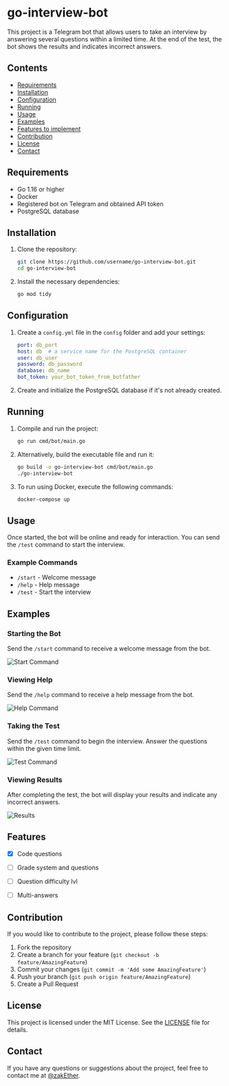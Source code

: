 # go-interview-bot

This project is a Telegram bot that allows users to take an interview by answering several questions within a limited time. At the end of the test, the bot shows the results and indicates incorrect answers.

## Contents

- [Requirements](#requirements)
- [Installation](#installation)
- [Configuration](#configuration)
- [Running](#running)
- [Usage](#usage)
- [Examples](#examples)
- [Features to implement](#features)
- [Contribution](#contribution)
- [License](#license)
- [Contact](#contact)

## Requirements

- Go 1.16 or higher
- Docker
- Registered bot on Telegram and obtained API token
- PostgreSQL database

## Installation

1. Clone the repository:

    ```bash
    git clone https://github.com/username/go-interview-bot.git
    cd go-interview-bot
    ```

2. Install the necessary dependencies:

    ```bash
    go mod tidy
    ```

## Configuration

1. Create a `config.yml` file in the `config` folder and add your settings:

    ```yaml
    port: db_port      
    host: db  # a service name for the PostgreSQL container
    user: db_user     
    password: db_password 
    database: db_name   
    bot_token: your_bot_token_from_botfather
    ```

2. Create and initialize the PostgreSQL database if it's not already created.

## Running

1. Compile and run the project:

    ```bash
    go run cmd/bot/main.go
    ```

2. Alternatively, build the executable file and run it:

    ```bash
    go build -o go-interview-bot cmd/bot/main.go
    ./go-interview-bot
    ```

3. To run using Docker, execute the following commands:

    ```bash
    docker-compose up
    ```

## Usage

Once started, the bot will be online and ready for interaction. You can send the `/test` command to start the interview.

### Example Commands

- `/start` - Welcome message
- `/help` - Help message
- `/test` - Start the interview

## Examples

### Starting the Bot

Send the `/start` command to receive a welcome message from the bot.

![Start Command](media/start_command.png)

### Viewing Help

Send the `/help` command to receive a help message from the bot.

![Help Command](media/help_command.png)

### Taking the Test

Send the `/test` command to begin the interview. Answer the questions within the given time limit.

![Test Command](media/test_command.png)

### Viewing Results

After completing the test, the bot will display your results and indicate any incorrect answers.

![Results](media/results.png)

## Features

- [x] Code questions
- [ ] Grade system and questions 
- [ ] Question difficulty lvl
- [ ] Multi-answers


## Contribution

If you would like to contribute to the project, please follow these steps:

1. Fork the repository
2. Create a branch for your feature (`git checkout -b feature/AmazingFeature`)
3. Commit your changes (`git commit -m 'Add some AmazingFeature'`)
4. Push your branch (`git push origin feature/AmazingFeature`)
5. Create a Pull Request

## License

This project is licensed under the MIT License. See the [LICENSE](LICENSE) file for details.

## Contact

If you have any questions or suggestions about the project, feel free to contact me at [@zakEther](https://t.me/zakEther).
